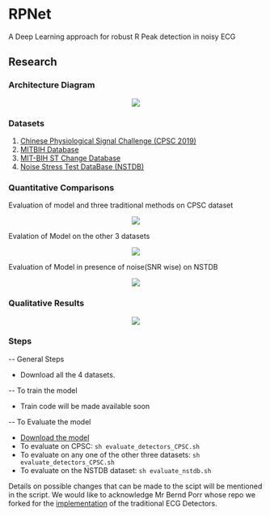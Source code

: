 # RPNet

A Deep Learning approach for robust R Peak detection in noisy ECG

## Research

### Architecture Diagram

<p align="center">
  <image src = 'imgs/Unet_5.png' >
</p>

### Datasets

1) [Chinese Physiological Signal Challenge (CPSC 2019)](http://2019.cpscsub.com/)
2) [MITBIH Database](https://www.physionet.org/content/mitdb/1.0.0/)
3) [MIT-BIH ST Change Database](http://physionet.incor.usp.br/physiobank/database/stdb/)
4) [Noise Stress Test DataBase (NSTDB)](https://www.physionet.org/content/nstdb/1.0.0/) 

### Quantitative Comparisons
Evaluation of model and three traditional methods on CPSC dataset

<p align="center">
  <image src = 'imgs/CPSC_eval.png' >
</p>

Evalation of Model on the other 3 datasets

<p align="center">
  <image src = 'imgs/Perf_on_3_datasets.png' >
</p>

Evaluation of Model in presence of noise(SNR wise) on NSTDB

<p align="center">
  <image src = 'imgs/Perf_on_NSTDB.png' >
</p>

### Qualitative Results
<p align="center">
  <image src = 'imgs/Collage_results.png' >
</p>

### Steps 

-- General Steps
* Download all the 4 datasets.

-- To train the model
* Train code will be made available soon

-- To Evaluate the model
* [Download the model](https://drive.google.com/file/d/19xN7pZsALb09bxWjrSKdAlJmRqYL0M0g/view?usp=sharing)
* To evaluate on CPSC: `sh evaluate_detectors_CPSC.sh`
* To evaluate on any one of the other three datasets: `sh evaluate_detectors_CPSC.sh`
* To evaluate on the NSTDB dataset: `sh evaluate_nstdb.sh` 

Details on possible changes that can be made to the scipt will be mentioned in the script. We would like to acknowledge Mr Bernd Porr whose repo we forked for the [implementation](https://github.com/berndporr/py-ecg-detectors) of the traditional ECG Detectors.
